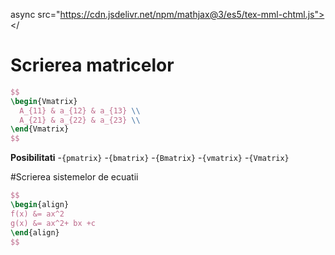 async src="https://cdn.jsdelivr.net/npm/mathjax@3/es5/tex-mml-chtml.js"></
# Scrierea matricelor


```LaTex
$$
\begin{Vmatrix}
  A_{11} & a_{12} & a_{13} \\
  A_{21} & a_{22} & a_{23} \\
\end{Vmatrix}
$$
```


**Posibilitati**
-`{pmatrix}`
-`{bmatrix}`
-`{Bmatrix}`
-`{vmatrix}`
-`{Vmatrix}`

#Scrierea sistemelor de ecuatii
```LaTex
$$
\begin{align}
f(x) &= ax^2
g(x) &= ax^2+ bx +c
\end{align}
$$
```
